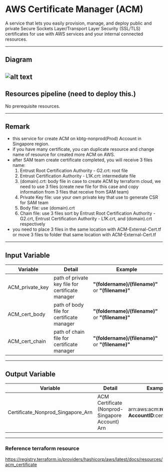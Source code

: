 # AWS Certificate Manager (ACM)
A service that lets you easily provision, manage, and deploy public and private Secure Sockets Layer/Transport Layer Security (SSL/TLS) certificates for use with AWS services and your internal connected resources.

---- 
## Diagram
![alt text](KBTG-Terraform-diagram-2.1ACM-External-Cert.drawio.png)
----
## Resources pipeline (need to deploy this.)
No prerequisite resources. 

----
## Remark
* this service for create ACM on kbtg-nonprod(Prod) Account in Singapore region.
* if you have many certificate, you can duplicate resource and change name of resource for created more ACM on AWS.
* after SAM team create certificate completed, you will receive 3 files name:
  1. Entrust Root Certification Authority - G2.crt: root file
  2. Entrust Certification Authority - L1K.crt: intermediate file
  3. (domain).crt: body file
  in case to create ACM by terraform cloud, we need to use 3 files (create new file for this case and copy information from 3 files that receive from SAM team)
  1. Private Key file: use your own private key that use to generate CSR for SAM team
  2. Body file: use (domain).crt
  3. Chain file: use 3 files sort by Entrust Root Certification Authority - G2.crt, Entrust Certification Authority - L1K.crt, and (domain).crt respectively
* you need to place 3 files in the same location with ACM-External-Cert.tf or move 3 files to folder that same location with ACM-External-Cert.tf

----
## Input Variable
Variable | Detail | Example |
----- | ----- | ----- |
ACM_private_key | path of private key file for certificate manager | **"(foldername)/(filename)"** or **"(filename)"**  |
ACM_cert_body | path of body file for certificate manager | **"(foldername)/(filename)"** or **"(filename)"** |
ACM_cert_chain | path of chain file for certificate manager | **"(foldername)/(filename)"** or **"(filename)"** | 

----
## Output Variable
Variable | Detail | Example |
----- | ----- | ----- |
Certificate_Nonprod_Singapore_Arn | ACM Certificate (Nonprod-Singapore Account) Arn | arn:aws:acm:**region**: **AccountID**:certificate/**ID** |

----
### Reference terraform resource
https://registry.terraform.io/providers/hashicorp/aws/latest/docs/resources/acm_certificate